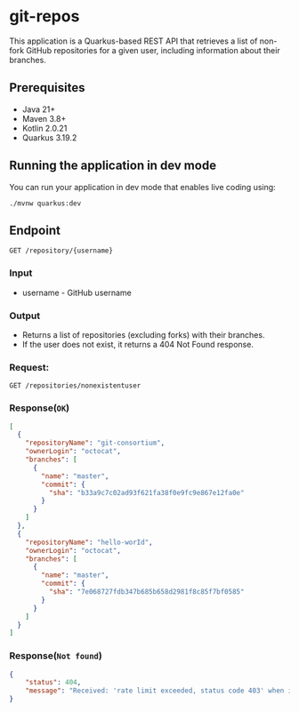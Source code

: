 # git-repos

This application is a Quarkus-based REST API that retrieves a list 
of non-fork GitHub repositories for a given user, including information about their branches.

## Prerequisites

* Java 21+
* Maven 3.8+
* Kotlin 2.0.21
* Quarkus 3.19.2

## Running the application in dev mode

You can run your application in dev mode that enables live coding using:

```shell script
./mvnw quarkus:dev
```

## Endpoint

`GET /repository/{username}`

### Input
* username - GitHub username

### Output
* Returns a list of repositories (excluding forks) with their branches.
* If the user does not exist, it returns a 404 Not Found response.

### Request:
`GET /repositories/nonexistentuser`

### Response(`OK`)

```json
[
  {
    "repositoryName": "git-consortium",
    "ownerLogin": "octocat",
    "branches": [
      {
        "name": "master",
        "commit": {
          "sha": "b33a9c7c02ad93f621fa38f0e9fc9e867e12fa0e"
        }
      }
    ]
  },
  {
    "repositoryName": "hello-worId",
    "ownerLogin": "octocat",
    "branches": [
      {
        "name": "master",
        "commit": {
          "sha": "7e068727fdb347b685b658d2981f8c85f7bf0585"
        }
      }
    ]
  }
]
```

### Response(`Not found`)

```json
{
    "status": 404,
    "message": "Received: 'rate limit exceeded, status code 403' when invoking REST Client method: 'me.oskif.client.GitHubClient#getUserRepositories'"
}
```